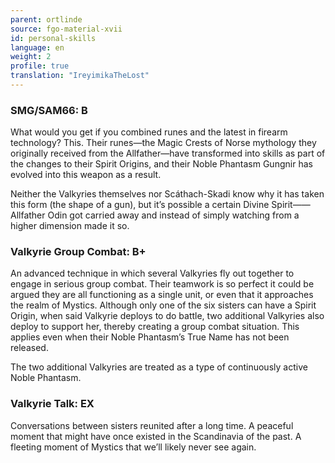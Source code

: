 ```yaml
---
parent: ortlinde
source: fgo-material-xvii
id: personal-skills
language: en
weight: 2
profile: true
translation: "IreyimikaTheLost"
---
```


### SMG/SAM66: B

What would you get if you combined runes and the latest in firearm technology? This. Their runes—the Magic Crests of Norse mythology they originally received from the Allfather—have transformed into skills as part of the changes to their Spirit Origins, and their Noble Phantasm Gungnir has evolved into this weapon as a result.

Neither the Valkyries themselves nor Scáthach-Skadi know why it has taken this form (the shape of a gun), but it’s possible a certain Divine Spirit——Allfather Odin got carried away and instead of simply watching from a higher dimension made it so.

### Valkyrie Group Combat: B+

An advanced technique in which several Valkyries fly out together to engage in serious group combat. Their teamwork is so perfect it could be argued they are all functioning as a single unit, or even that it approaches the realm of Mystics. Although only one of the six sisters can have a Spirit Origin, when said Valkyrie deploys to do battle, two additional Valkyries also deploy to support her, thereby creating a group combat situation. This applies even when their Noble Phantasm’s True Name has not been released.

The two additional Valkyries are treated as a type of continuously active Noble Phantasm.

### Valkyrie Talk: EX

Conversations between sisters reunited after a long time. A peaceful moment that might have once existed in the Scandinavia of the past. A fleeting moment of Mystics that we’ll likely never see again.
